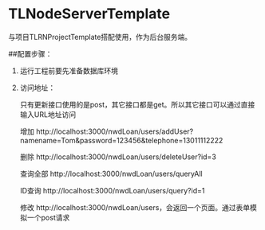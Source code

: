 # TLNodeServerTemplate
与项目TLRNProjectTemplate搭配使用，作为后台服务端。

##配置步骤：

1. 运行工程前要先准备数据库环境

2. 访问地址：

    只有更新接口使用的是post，其它接口都是get。所以其它接口可以通过直接输入URL地址访问

    增加 http://localhost:3000/nwdLoan/users/addUser?namename=Tom&password=123456&telephone=13011112222

    删除 http://localhost:3000/nwdLoan/users/deleteUser?id=3

    查询全部 http://localhost:3000/nwdLoan/users/queryAll

    ID查询 http://localhost:3000/nwdLoan/users/query?id=1

    修改 http://localhost:3000/nwdLoan/users，会返回一个页面。通过表单模拟一个post请求
